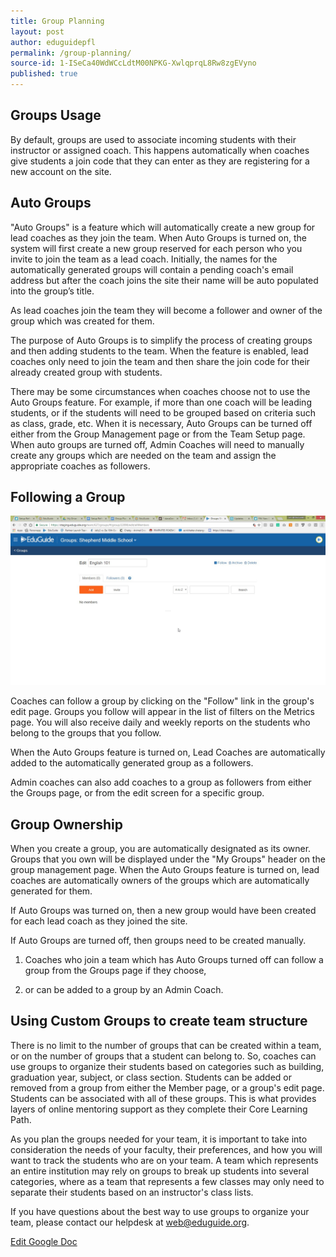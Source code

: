 ```yaml
---
title: Group Planning
layout: post
author: eduguidepfl
permalink: /group-planning/
source-id: 1-ISeCa40WdWCcLdtM00NPKG-XwlqprqL8Rw8zgEVyno
published: true
---
```

## Groups Usage

By default, groups are used to associate incoming students with their instructor or assigned coach. This happens automatically when coaches give students a join code that they can enter as they are registering for a new account on the site.

## Auto Groups

"Auto Groups" is a feature which will automatically create a new group for lead coaches as they join the team. When Auto Groups is turned on, the system will first create a new group reserved for each person who you invite to join the team as a lead coach. Initially, the names for the automatically generated groups will contain a pending coach's email address but after the coach joins the site their name will be auto populated into the group’s title.

As lead coaches join the team they will become a follower and owner of the group which was created for them.

The purpose of Auto Groups is to simplify the process of creating groups and then adding students to the team. When the feature is enabled, lead coaches only need to join the team and then share the join code for their already created group with students.

There may be some circumstances when coaches choose not to use the Auto Groups feature. For example, if more than one coach will be leading students, or if the students will need to be grouped based on criteria such as class, grade, etc. When it is necessary, Auto Groups can be turned off either from the Group Management page or from the Team Setup page. When auto groups are turned off, Admin Coaches will need to manually create any groups which are needed on the team and assign the appropriate coaches as followers.

## Following a Group

![image alt text](/public/iqimVhjT43ixiI6xBLAyw_img_0.png)

Coaches can follow a group by clicking on the "Follow" link in the group's edit page. Groups you follow will appear in the list of filters on the Metrics page. You will also receive daily and weekly reports on the students who belong to the groups that you follow.

When the Auto Groups feature is turned on, Lead Coaches are automatically added to the automatically generated group as a followers.

Admin coaches can also add coaches to a group as followers from either the Groups page, or from the edit screen for a specific group.

## Group Ownership

When you create a group, you are automatically designated as its owner. Groups that you own will be displayed under the "My Groups" header on the group management page. When the Auto Groups feature is turned on, lead coaches are automatically owners of the groups which are automatically generated for them.

If Auto Groups was turned on, then a new group would have been created for each lead coach as they joined the site.

If Auto Groups are turned off, then groups need to be created manually.

1. Coaches who join a team which has Auto Groups turned off can follow a group from the Groups page if they choose, 

2. or can be added to a group by an Admin Coach. 

## Using Custom Groups to create team structure

There is no limit to the number of groups that can be created within a team, or on the number of groups that a student can belong to. So, coaches can use groups to organize their students based on categories such as building, graduation year, subject, or class section. Students can be added or removed from a group from either the Member page, or a group's edit page. Students can be associated with all of these groups. This is what provides layers of online mentoring support as they complete their Core Learning Path.

As you plan the groups needed for your team, it is important to take into consideration the needs of your faculty, their preferences, and how you will want to track the students who are on your team. A team which represents an entire institution may rely on groups to break up students into several categories, where as a team that represents a few classes may only need to separate their students based on an instructor's class lists.

If you have questions about the best way to use groups to organize your team, please contact our helpdesk at [web@eduguide.org](mailto:web@eduguide.org).

[Edit Google Doc](https://docs.google.com/document/d/1-ISeCa40WdWCcLdtM00NPKG-XwlqprqL8Rw8zgEVyno/edit?usp=sharing)

